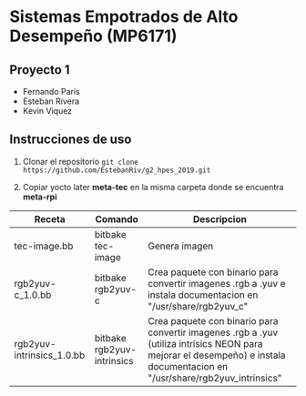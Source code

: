 # Sistemas Empotrados de Alto Desempeño (MP6171)

## Proyecto 1

- Fernando Paris
- Esteban Rivera
- Kevin Viquez

## Instrucciones de uso

1. Clonar el repositorio
`git clone https://github.com/EstebanRiv/g2_hpes_2019.git`

2. Copiar yocto later **meta-tec** en la misma carpeta donde se encuentra **meta-rpi**

Receta       | Comando           | Descripcion
-------------|-------------------|--------------
tec-image.bb | bitbake tec-image | Genera imagen 
rgb2yuv-c_1.0.bb | bitbake rgb2yuv-c | Crea paquete con binario para convertir imagenes .rgb a .yuv e instala documentacion en "/usr/share/rgb2yuv_c"
rgb2yuv-intrinsics_1.0.bb | bitbake rgb2yuv-intrinsics | Crea paquete con binario para convertir imagenes .rgb a .yuv (utiliza intrisics NEON para mejorar el desempeño) e instala documentacion en "/usr/share/rgb2yuv_intrinsics"
